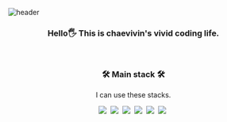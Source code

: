 ![header](https://capsule-render.vercel.app/api?type=transparent&color=auto&height=300&section=header&text=C:HAEVIVIN&fontSize=90&animation=fadeIn)

<h3 align="center">Hello🖐 This is chaevivin's vivid coding life.</h3>
<br>
<h3 align="center">🛠 Main stack 🛠</h3>

<p align="center">I can use these stacks.</p>

<p align="center">
    <img src="https://img.shields.io/badge/HTML-#E34F26?style=flat-square&logo=HTML5&logoColor=white"/></a>&nbsp <img src="https://img.shields.io/badge/CSS-#1572B6?style=flat-square&logo=CSS3&logoColor=white"/></a>&nbsp <img src="https://img.shields.io/badge/JavaScript-#F7DF1E?style=flat-square&logo=JavaScript&logoColor=white"/></a>&nbsp <img src="https://img.shields.io/badge/C-#A8B9CC?style=flat-square&logo=C&logoColor=white"/></a>&nbsp <img src="https://img.shields.io/badge/Java-#E34F26?style=flat-square&logo=HTML5&logoColor=white"/></a>&nbsp <img src="https://img.shields.io/badge/Phython-#E34F26?style=flat-square&logo=HTML5&logoColor=white"/></a>&nbsp
</p>
